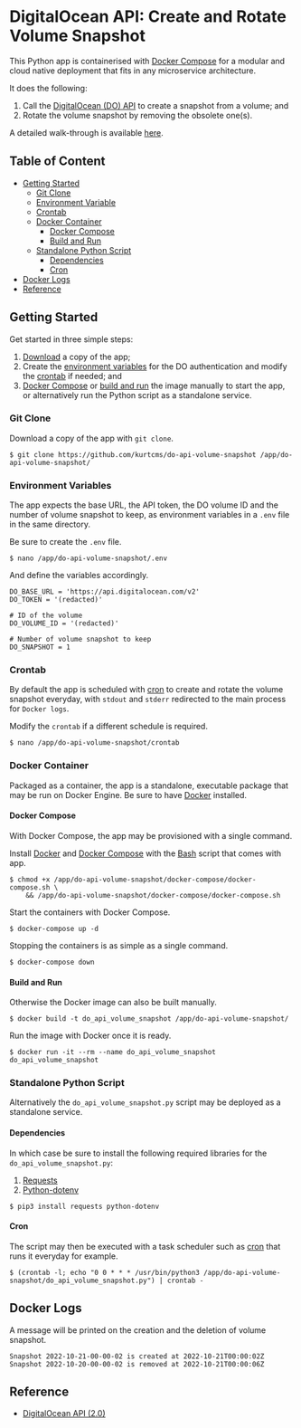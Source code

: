 # DigitalOcean API: Create and Rotate Volume Snapshot

This Python app is containerised with [Docker Compose](https://docs.docker.com/compose/) for a modular and cloud native deployment that fits in any microservice architecture.

It does the following:

1. Call the [DigitalOcean (DO) API](#reference) to create a snapshot from a volume; and
2. Rotate the volume snapshot by removing the obsolete one(s).

A detailed walk-through is available [here](https://kurtcms.org/digitalocean-api-create-and-rotate-volume-snapshot/).

## Table of Content

- [Getting Started](#getting-started)
  - [Git Clone](#git-clone)
  - [Environment Variable](#environment-variables)
  - [Crontab](#crontab)
  - [Docker Container](#docker-container)
	  - [Docker Compose](#docker-compose)
	  - [Build and Run](#build-and-run)
  - [Standalone Python Script](#standalone-python-script)
    - [Dependencies](#dependencies)
    - [Cron](#cron)
- [Docker Logs](#docker-logs)
- [Reference](#reference)

## Getting Started

Get started in three simple steps:

1. [Download](#git-clone) a copy of the app;
2. Create the [environment variables](#environment-variables) for the DO authentication and modify the [crontab](#crontab) if needed; and
3. [Docker Compose](#docker-compose) or [build and run](#build-and-run) the image manually to start the app, or alternatively run the Python script as a standalone service.

### Git Clone

Download a copy of the app with `git clone`.

```shell
$ git clone https://github.com/kurtcms/do-api-volume-snapshot /app/do-api-volume-snapshot/
```

### Environment Variables

The app expects the base URL, the API token, the DO volume ID and the number of volume snapshot to keep, as environment variables in a `.env` file in the same directory.

Be sure to create the `.env` file.

```shell
$ nano /app/do-api-volume-snapshot/.env
```

And define the variables accordingly.

```
DO_BASE_URL = 'https://api.digitalocean.com/v2'
DO_TOKEN = '(redacted)'

# ID of the volume
DO_VOLUME_ID = '(redacted)'

# Number of volume snapshot to keep
DO_SNAPSHOT = 1
```

### Crontab

By default the app is scheduled with [cron](https://linux.die.net/man/8/cron) to create and rotate the volume snapshot everyday, with `stdout` and `stderr` redirected to the main process for `Docker logs`.

Modify the `crontab` if a different schedule is required.

```shell
$ nano /app/do-api-volume-snapshot/crontab
```

### Docker Container

Packaged as a container, the app is a standalone, executable package that may be run on Docker Engine. Be sure to have [Docker](https://docs.docker.com/engine/install/) installed.

#### Docker Compose

With Docker Compose, the app may be provisioned with a single command. 

Install [Docker](https://docs.docker.com/engine/install/) and [Docker Compose](https://docs.docker.com/compose/install/) with the [Bash](https://github.com/gitGNU/gnu_bash) script that comes with app.

```shell
$ chmod +x /app/do-api-volume-snapshot/docker-compose/docker-compose.sh \
    && /app/do-api-volume-snapshot/docker-compose/docker-compose.sh
```

Start the containers with Docker Compose.

```shell
$ docker-compose up -d
```

Stopping the containers is as simple as a single command.

```shell
$ docker-compose down
```

#### Build and Run

Otherwise the Docker image can also be built manually.

```shell
$ docker build -t do_api_volume_snapshot /app/do-api-volume-snapshot/
```

Run the image with Docker once it is ready.

```shell
$ docker run -it --rm --name do_api_volume_snapshot do_api_volume_snapshot
```

### Standalone Python Script

Alternatively the `do_api_volume_snapshot.py` script may be deployed as a standalone service.

#### Dependencies

In which case be sure to install the following required libraries for the `do_api_volume_snapshot.py`:

1. [Requests](https://github.com/psf/requests)
2. [Python-dotenv](https://github.com/theskumar/python-dotenv)

```shell
$ pip3 install requests python-dotenv
```

#### Cron

The script may then be executed with a task scheduler such as [cron](https://linux.die.net/man/8/cron) that runs it everyday for example.

```shell
$ (crontab -l; echo "0 0 * * * /usr/bin/python3 /app/do-api-volume-snapshot/do_api_volume_snapshot.py") | crontab -
```

## Docker Logs

A message will be printed on the creation and the deletion of volume snapshot.

```
Snapshot 2022-10-21-00-00-02 is created at 2022-10-21T00:00:02Z
Snapshot 2022-10-20-00-00-02 is removed at 2022-10-21T00:00:06Z
```

## Reference

- [DigitalOcean API (2.0)](https://docs.digitalocean.com/reference/api/api-reference/)